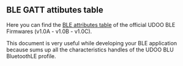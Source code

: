 ## BLE GATT attibutes table

Here you can find the [BLE attributes table](http://download.udoo.org/files/UDOO_BLU/firmware_resources/udoo_blu_ble_attributes_table_v1.0abc.pdf) of the official UDOO BLE Firmwares (v1.0A - v1.0B - v1.0C).

This document is very useful while developing your BLE application because sums up all the characteristics handles of the UDOO BLU BluetoothLE profile.

